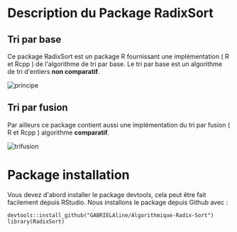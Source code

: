 # Description du Package RadixSort
## Tri par base
Ce package RadixSort est un package R fournissant une implémentation ( R et Rcpp ) de l'algorithme de tri par base.
Le tri par base est un algorithme de tri d'entiers **non comparatif**.

![principe](https://github.com/GABRIELAline/Algorithmique-Radix-Sort/assets/148849902/02b4181e-ff53-4b66-b9f8-ea925b5cb554)

## Tri par fusion
Par ailleurs ce package contient aussi une implémentation du tri par fusion ( R et Rcpp ) algorithme **comparatif**.

![trifusion](https://github.com/GABRIELAline/Algorithmique-Radix-Sort/assets/148849902/b6cb5743-4e5b-46fa-8ca5-e2659facbe42)

# Package installation

Vous devez d'abord installer le package devtools, cela peut être fait facilement depuis RStudio. Nous installons le package depuis Github avec :
``````
devtools::install_github("GABRIELAline/Algorithmique-Radix-Sort")
library(RadixSort)
``````
